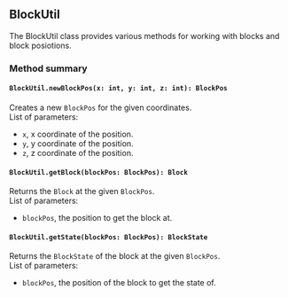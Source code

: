 ## BlockUtil

The BlockUtil class provides various methods for working with blocks and block posiotions.

### Method summary

#### `BlockUtil.newBlockPos(x: int, y: int, z: int): BlockPos`
Creates a new `BlockPos` for the given coordinates. <br>
List of parameters:
- `x`, x coordinate of the position.
- `y`, y coordinate of the position.
- `z`, z coordinate of the position.

#### `BlockUtil.getBlock(blockPos: BlockPos): Block`
Returns the `Block` at the given `BlockPos`. <br>
List of parameters:
- `blockPos`, the position to get the block at.

#### `BlockUtil.getState(blockPos: BlockPos): BlockState`
Returns the `BlockState` of the block at the given `BlockPos`. <br>
List of parameters:
- `blockPos`, the position of the block to get the state of.

